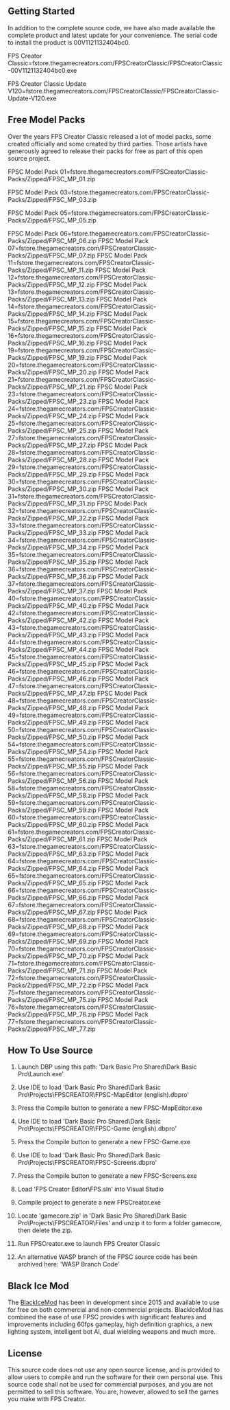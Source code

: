 
Getting Started
---------------

In addition to the complete source code, we have also made available the complete product and latest update for your convenience. The serial code to install the product is 00V1121132404bc0.

FPS Creator Classic=fstore.thegamecreators.com/FPSCreatorClassic/FPSCreatorClassic-00V1121132404bc0.exe

FPS Creator Classic Update V120=fstore.thegamecreators.com/FPSCreatorClassic/FPSCreatorClassic-Update-V120.exe

Free Model Packs
----------------

Over the years FPS Creator Classic released a lot of model packs, some created officially and some created by third parties. Those artists have generously agreed to release their packs for free as part of this open source project.

FPSC Model Pack 01=fstore.thegamecreators.com/FPSCreatorClassic-Packs/Zipped/FPSC_MP_01.zip

FPSC Model Pack 03=fstore.thegamecreators.com/FPSCreatorClassic-Packs/Zipped/FPSC_MP_03.zip

FPSC Model Pack 05=fstore.thegamecreators.com/FPSCreatorClassic-Packs/Zipped/FPSC_MP_05.zip

FPSC Model Pack 06=fstore.thegamecreators.com/FPSCreatorClassic-Packs/Zipped/FPSC_MP_06.zip
FPSC Model Pack 07=fstore.thegamecreators.com/FPSCreatorClassic-Packs/Zipped/FPSC_MP_07.zip
FPSC Model Pack 11=fstore.thegamecreators.com/FPSCreatorClassic-Packs/Zipped/FPSC_MP_11.zip
FPSC Model Pack 12=fstore.thegamecreators.com/FPSCreatorClassic-Packs/Zipped/FPSC_MP_12.zip
FPSC Model Pack 13=fstore.thegamecreators.com/FPSCreatorClassic-Packs/Zipped/FPSC_MP_13.zip
FPSC Model Pack 14=fstore.thegamecreators.com/FPSCreatorClassic-Packs/Zipped/FPSC_MP_14.zip
FPSC Model Pack 15=fstore.thegamecreators.com/FPSCreatorClassic-Packs/Zipped/FPSC_MP_15.zip
FPSC Model Pack 16=fstore.thegamecreators.com/FPSCreatorClassic-Packs/Zipped/FPSC_MP_16.zip
FPSC Model Pack 19=fstore.thegamecreators.com/FPSCreatorClassic-Packs/Zipped/FPSC_MP_19.zip
FPSC Model Pack 20=fstore.thegamecreators.com/FPSCreatorClassic-Packs/Zipped/FPSC_MP_20.zip
FPSC Model Pack 21=fstore.thegamecreators.com/FPSCreatorClassic-Packs/Zipped/FPSC_MP_21.zip
FPSC Model Pack 23=fstore.thegamecreators.com/FPSCreatorClassic-Packs/Zipped/FPSC_MP_23.zip
FPSC Model Pack 24=fstore.thegamecreators.com/FPSCreatorClassic-Packs/Zipped/FPSC_MP_24.zip
FPSC Model Pack 25=fstore.thegamecreators.com/FPSCreatorClassic-Packs/Zipped/FPSC_MP_25.zip
FPSC Model Pack 27=fstore.thegamecreators.com/FPSCreatorClassic-Packs/Zipped/FPSC_MP_27.zip
FPSC Model Pack 28=fstore.thegamecreators.com/FPSCreatorClassic-Packs/Zipped/FPSC_MP_28.zip
FPSC Model Pack 29=fstore.thegamecreators.com/FPSCreatorClassic-Packs/Zipped/FPSC_MP_29.zip
FPSC Model Pack 30=fstore.thegamecreators.com/FPSCreatorClassic-Packs/Zipped/FPSC_MP_30.zip
FPSC Model Pack 31=fstore.thegamecreators.com/FPSCreatorClassic-Packs/Zipped/FPSC_MP_31.zip
FPSC Model Pack 32=fstore.thegamecreators.com/FPSCreatorClassic-Packs/Zipped/FPSC_MP_32.zip
FPSC Model Pack 33=fstore.thegamecreators.com/FPSCreatorClassic-Packs/Zipped/FPSC_MP_33.zip
FPSC Model Pack 34=fstore.thegamecreators.com/FPSCreatorClassic-Packs/Zipped/FPSC_MP_34.zip
FPSC Model Pack 35=fstore.thegamecreators.com/FPSCreatorClassic-Packs/Zipped/FPSC_MP_35.zip
FPSC Model Pack 36=fstore.thegamecreators.com/FPSCreatorClassic-Packs/Zipped/FPSC_MP_36.zip
FPSC Model Pack 37=fstore.thegamecreators.com/FPSCreatorClassic-Packs/Zipped/FPSC_MP_37.zip
FPSC Model Pack 40=fstore.thegamecreators.com/FPSCreatorClassic-Packs/Zipped/FPSC_MP_40.zip
FPSC Model Pack 42=fstore.thegamecreators.com/FPSCreatorClassic-Packs/Zipped/FPSC_MP_42.zip
FPSC Model Pack 43=fstore.thegamecreators.com/FPSCreatorClassic-Packs/Zipped/FPSC_MP_43.zip
FPSC Model Pack 44=fstore.thegamecreators.com/FPSCreatorClassic-Packs/Zipped/FPSC_MP_44.zip
FPSC Model Pack 45=fstore.thegamecreators.com/FPSCreatorClassic-Packs/Zipped/FPSC_MP_45.zip
FPSC Model Pack 46=fstore.thegamecreators.com/FPSCreatorClassic-Packs/Zipped/FPSC_MP_46.zip
FPSC Model Pack 47=fstore.thegamecreators.com/FPSCreatorClassic-Packs/Zipped/FPSC_MP_47.zip
FPSC Model Pack 48=fstore.thegamecreators.com/FPSCreatorClassic-Packs/Zipped/FPSC_MP_48.zip
FPSC Model Pack 49=fstore.thegamecreators.com/FPSCreatorClassic-Packs/Zipped/FPSC_MP_49.zip
FPSC Model Pack 50=fstore.thegamecreators.com/FPSCreatorClassic-Packs/Zipped/FPSC_MP_50.zip
FPSC Model Pack 54=fstore.thegamecreators.com/FPSCreatorClassic-Packs/Zipped/FPSC_MP_54.zip
FPSC Model Pack 55=fstore.thegamecreators.com/FPSCreatorClassic-Packs/Zipped/FPSC_MP_55.zip
FPSC Model Pack 56=fstore.thegamecreators.com/FPSCreatorClassic-Packs/Zipped/FPSC_MP_56.zip
FPSC Model Pack 58=fstore.thegamecreators.com/FPSCreatorClassic-Packs/Zipped/FPSC_MP_58.zip
FPSC Model Pack 59=fstore.thegamecreators.com/FPSCreatorClassic-Packs/Zipped/FPSC_MP_59.zip
FPSC Model Pack 60=fstore.thegamecreators.com/FPSCreatorClassic-Packs/Zipped/FPSC_MP_60.zip
FPSC Model Pack 61=fstore.thegamecreators.com/FPSCreatorClassic-Packs/Zipped/FPSC_MP_61.zip
FPSC Model Pack 63=fstore.thegamecreators.com/FPSCreatorClassic-Packs/Zipped/FPSC_MP_63.zip
FPSC Model Pack 64=fstore.thegamecreators.com/FPSCreatorClassic-Packs/Zipped/FPSC_MP_64.zip
FPSC Model Pack 65=fstore.thegamecreators.com/FPSCreatorClassic-Packs/Zipped/FPSC_MP_65.zip
FPSC Model Pack 66=fstore.thegamecreators.com/FPSCreatorClassic-Packs/Zipped/FPSC_MP_66.zip
FPSC Model Pack 67=fstore.thegamecreators.com/FPSCreatorClassic-Packs/Zipped/FPSC_MP_67.zip
FPSC Model Pack 68=fstore.thegamecreators.com/FPSCreatorClassic-Packs/Zipped/FPSC_MP_68.zip
FPSC Model Pack 69=fstore.thegamecreators.com/FPSCreatorClassic-Packs/Zipped/FPSC_MP_69.zip
FPSC Model Pack 70=fstore.thegamecreators.com/FPSCreatorClassic-Packs/Zipped/FPSC_MP_70.zip
FPSC Model Pack 71=fstore.thegamecreators.com/FPSCreatorClassic-Packs/Zipped/FPSC_MP_71.zip
FPSC Model Pack 72=fstore.thegamecreators.com/FPSCreatorClassic-Packs/Zipped/FPSC_MP_72.zip
FPSC Model Pack 75=fstore.thegamecreators.com/FPSCreatorClassic-Packs/Zipped/FPSC_MP_75.zip
FPSC Model Pack 76=fstore.thegamecreators.com/FPSCreatorClassic-Packs/Zipped/FPSC_MP_76.zip
FPSC Model Pack 77=fstore.thegamecreators.com/FPSCreatorClassic-Packs/Zipped/FPSC_MP_77.zip

How To Use Source
-----------------

1. Launch DBP using this path: 'Dark Basic Pro Shared\Dark Basic Pro\Launch.exe'

2. Use IDE to load 'Dark Basic Pro Shared\Dark Basic Pro\Projects\FPSCREATOR\FPSC-MapEditor (english).dbpro'

3. Press the Compile button to generate a new FPSC-MapEditor.exe

4. Use IDE to load 'Dark Basic Pro Shared\Dark Basic Pro\Projects\FPSCREATOR\FPSC-Game (english).dbpro'

5. Press the Compile button to generate a new FPSC-Game.exe

6. Use IDE to load 'Dark Basic Pro Shared\Dark Basic Pro\Projects\FPSCREATOR\FPSC-Screens.dbpro'

7. Press the Compile button to generate a new FPSC-Screens.exe

8. Load 'FPS Creator Editor\FPS.sln' into Visual Studio

9. Compile project to generate a new FPSCreator.exe

10. Locate 'gamecore.zip' in 'Dark Basic Pro Shared\Dark Basic Pro\Projects\FPSCREATOR\Files' and unzip it to form a folder gamecore, then delete the zip. 

11. Run FPSCreator.exe to launch FPS Creator Classic

12. An alternative WASP branch of the FPSC source code has been archived here: 'WASP Branch Code'

Black Ice Mod
-------------

The [BlackIceMod](www.blackicemod.org/) has been in development since 2015 and available to use for free on both commercial and non-commercial projects. BlackIceMod has combined the ease of use FPSC provides with significant features and improvements including 60fps gameplay, high definition graphics, a new lighting system, intelligent bot AI, dual wielding weapons and much more.

License
-------

This source code does not use any open source license, and is provided to allow users to compile and run the software for their own personal use. This source code shall not be used for commercial purposes, and you are not permitted to sell this software. You are, however, allowed to sell the games you make with FPS Creator.

